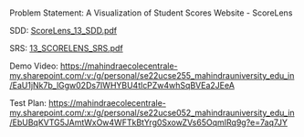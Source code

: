 # 
Problem Statement: A Visualization of Student Scores Website - ScoreLens


SDD:
[ScoreLens_13_SDD.pdf](https://github.com/user-attachments/files/20113756/ScoreLens_13_SDD.pdf)


SRS:
[13_SCORELENS_SRS.pdf](https://github.com/user-attachments/files/20113772/13_SCORELENS_SRS.pdf)


Demo Video:
https://mahindraecolecentrale-my.sharepoint.com/:v:/g/personal/se22ucse255_mahindrauniversity_edu_in/EaU1jNk7b_lGgw02Ds7IWHYBU4tlcPZw4whSqBVEa2JEeA


Test Plan:
https://mahindraecolecentrale-my.sharepoint.com/:x:/g/personal/se22ucse052_mahindrauniversity_edu_in/EbUBqKVTG5JAmtWxOw4WFTkBtYrg0SxowZVs65OqmIRq9g?e=7aq7JY




